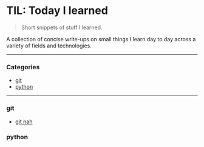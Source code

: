 # TIL: Today I learned

> Short snippets of stuff I learned.

A collection of concise write-ups on small things I learn day to day across a
variety of fields and technologies.

---

### Categories

* [git](git)
* [python](python)


---

### git

- [git nah](git/git_nah.md)


### python
